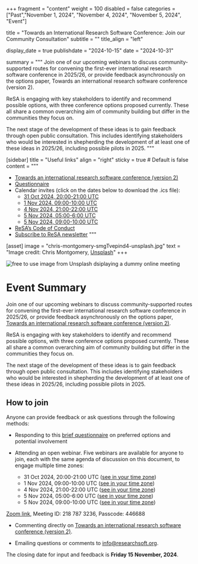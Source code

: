 +++
fragment = "content"
weight = 100
disabled = false
categories = ["Past","November 1, 2024", "November 4, 2024", "November 5, 2024", "Event"]

title = "Towards an International Research Software Conference: Join our Community Consultation"
subtitle = ""
title_align = "left"

display_date = true
publishdate = "2024-10-15"
date = "2024-10-31"

summary = """
Join one of our upcoming webinars to discuss community-supported routes for convening the first-ever international research software conference in 2025/26, or provide feedback asynchronously on the options paper, Towards an international research software conference (version 2). 

ReSA is engaging with key stakeholders to identify and recommend possible options, with three conference options proposed currently. These all share a common overarching aim of community building but differ in the communities they focus on. 

The next stage of the development of these ideas is to gain feedback through open public consultation. This includes identifying stakeholders who would be interested in shepherding the development of at least one of these ideas in 2025/26, including possible pilots in 2025.
"""


[sidebar]
  title = "Useful links"
  align = "right"
  sticky = true # Default is false
  content = """
  * [Towards an international research software conference (version 2)](https://docs.google.com/document/d/1hHtEn8IVpLSWhxIDJ0_JSUNPDjmXpTd0m5IFh2jBD7s/edit?tab=t.0)
  * [Questionnaire](https://forms.gle/uruKDPhDRJqfbFzA9)
  * Calendar invites (click on the dates below to download the .ics file):
    * [31 Oct 2024, 20:00-21:00 UTC](https://drive.google.com/file/d/1r4O6u8QPtnFZEMRolUMxWLe-eAtBOEen/view?usp=drive_link)
    * [1 Nov 2024, 09:00-10:00 UTC](https://drive.google.com/file/d/1nh-rAKN1hJU-UJ7yZNtzSNz7hW4fS1cQ/view?usp=drive_link)
    * [4 Nov 2024, 21:00-22:00 UTC](https://drive.google.com/file/d/1_ZDPp_nFBNUcVg6_d3jLfFy-bGJQECAu/view?usp=drive_link)
    * [5 Nov 2024, 05:00-6:00 UTC](https://drive.google.com/file/d/1MluuHJdOjCxvF2JCRgCbV5GIj2hj1OsO/view?usp=drive_link)
    * [5 Nov 2024, 09:00-10:00 UTC](https://drive.google.com/file/d/11WDjEWESC9d5KWWIeEyoIJ1u7GL7w-ic/view?usp=drive_link)
  * [ReSA’s Code of Conduct](../../code-of-conduct/)
  * [Subscribe to ReSA newsletter](https://www.researchsoft.org/news/)
  """

[asset]
  image = "chris-montgomery-smgTvepind4-unsplash.jpg"
  text = "Image credit: Chris Montgomery, [Unsplash](https://unsplash.com/photos/macbook-pro-displaying-group-of-people-smgTvepind4)"
+++

<img src="chris-montgomery-smgTvepind4-unsplash.jpg"
     alt="free to use image from Unsplash dsiplaying a dummy online meeting" />
     
# Event Summary

Join one of our upcoming webinars to discuss community-supported routes for convening the first-ever international research software conference in 2025/26, or provide feedback asynchronously on the options paper, [Towards an international research software conference (version 2)](https://docs.google.com/document/d/1hHtEn8IVpLSWhxIDJ0_JSUNPDjmXpTd0m5IFh2jBD7s/edit?tab=t.0). 

ReSA is engaging with key stakeholders to identify and recommend possible options, with three conference options proposed currently. These all share a common overarching aim of community building but differ in the communities they focus on. 

The next stage of the development of these ideas is to gain feedback through open public consultation. This includes identifying stakeholders who would be interested in shepherding the development of at least one of these ideas in 2025/26, including possible pilots in 2025.

## How to join

Anyone can provide feedback or ask questions through the following methods:

* Responding to this [brief questionnaire](https://forms.gle/uruKDPhDRJqfbFzA9) on preferred options and potential involvement

* Attending an open webinar. Five webinars are available for anyone to join, each with the same agenda of discussion on this document, to engage multiple time zones:

    * 31 Oct 2024, 20:00-21:00 UTC ([see in your time zone](https://www.timeanddate.com/worldclock/fixedtime.html?msg=Towards+an+International+Research+Software+Conference&iso=20241031T20&p1=1440&ah=1))
    * 1 Nov 2024, 09:00-10:00 UTC ([see in your time zone](https://www.timeanddate.com/worldclock/fixedtime.html?msg=Towards+an+International+Research+Software+Conference+%28Option+2%29&iso=20241101T09&p1=1440&ah=1))
    * 4 Nov 2024, 21:00-22:00 UTC ([see in your time zone](https://www.timeanddate.com/worldclock/fixedtime.html?msg=Towards+an+International+Research+Software+Conference+%28Option+3%29&iso=20241104T21&p1=%3A&ah=1))
    * 5 Nov 2024, 05:00-6:00 UTC ([see in your time zone](https://www.timeanddate.com/worldclock/fixedtime.html?msg=Towards+an+International+Research+Software+Conference+%28Option+4%29&iso=20241105T05&p1=%3A&ah=1))
    * 5 Nov 2024, 09:00-10:00 UTC ([see in your time zone](https://www.timeanddate.com/worldclock/fixedtime.html?msg=Towards+an+International+Research+Software+Conference+%28Option+5%29&iso=20241105T09&p1=1440&ah=1))

 [Zoom link](https://us02web.zoom.us/j/2187873236?pwd=cXpmZXQzalhMcGlUN0J1bWUzdVM3QT09&omn=85908429638), Meeting ID: 218 787 3236, Passcode: 446688

* Commenting directly on [Towards an international research software conference (version 2)](https://docs.google.com/document/d/1hHtEn8IVpLSWhxIDJ0_JSUNPDjmXpTd0m5IFh2jBD7s/edit?tab=t.0).

* Emailing questions or comments to info@researchsoft.org. 

The closing date for input and feedback is **Friday 15 November, 2024**.
